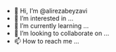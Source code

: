 - 👋 Hi, I’m @alirezabeyzavi
- 👀 I’m interested in ...
- 🌱 I’m currently learning ...
- 💞️ I’m looking to collaborate on ...
- 📫 How to reach me ...

<!---
alirezabeyzavi/alirezabeyzavi is a ✨ special ✨ repository because its `README.md` (this file) appears on your GitHub profile.
You can click the Preview link to take a look at your changes.
--->
